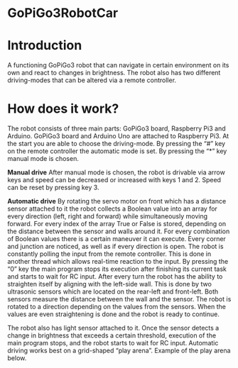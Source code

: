 # GoPiGo3RobotCar

# Introduction 
A functioning GoPiGo3 robot that can navigate in certain environment on its own and react to changes in brightness. The robot also has two different driving-modes that can be altered via a remote controller.

# How does it work?

The robot consists of three main parts: GoPiGo3 board, Raspberry Pi3 and Arduino. GoPiGo3 board and Arduino Uno are attached to Raspberry Pi3. 
At the start you are able to choose the driving-mode. By pressing the “#” key on the remote controller the automatic mode is set. By pressing the “*” key manual mode is chosen.

**Manual drive**
After manual mode is chosen, the robot is drivable via arrow keys and speed can be decreased or increased with keys 1 and 2. Speed can be reset by pressing key 3. 

**Automatic drive**
By rotating the servo motor on front which has a distance sensor attached to it the robot collects a Boolean value into an array for every direction (left, right and forward) while simultaneously moving forward. For every index of the array True or False is stored, depending on the distance between the sensor and walls around it. For every combination of Boolean values there is a certain maneuver it can execute. Every corner and junction are noticed, as well as if every direction is open. 
The robot is constantly polling the input from the remote controller. This is done in another thread which allows real-time reaction to the input. By pressing the “0” key the main program stops its execution after finishing its current task and starts to wait for RC input.
After every turn the robot has the ability to straighten itself by aligning with the left-side wall. This is done by two ultrasonic sensors which are located on the rear-left and front-left. Both sensors measure the distance between the wall and the sensor. The robot is rotated to a direction depending on the values from the sensors. When the values are even straightening is done and the robot is ready to continue.

The robot also has light sensor attached to it. Once the sensor detects a change in brightness that exceeds a certain threshold, execution of the main program stops, and the robot starts to wait for RC input.
Automatic driving works best on a grid-shaped “play arena”. Example of the play arena below.
